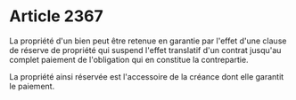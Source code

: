 # Article 2367

La propriété d'un bien peut être retenue en garantie par l'effet d'une clause de réserve de propriété qui suspend l'effet translatif d'un contrat jusqu'au complet paiement de l'obligation qui en constitue la contrepartie.

La propriété ainsi réservée est l'accessoire de la créance dont elle garantit le paiement.
